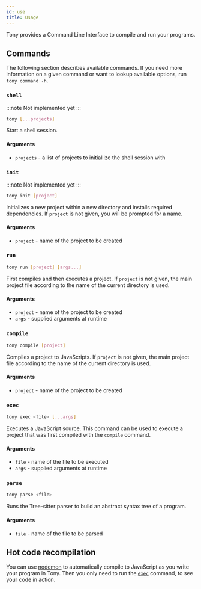 ```yaml
---
id: use
title: Usage
---
```


Tony provides a Command Line Interface to compile and run your programs.

## Commands

The following section describes available commands. If you need more information on a given command or want to lookup available options, run `tony command -h`.

### `shell`

:::note Not implemented yet
:::

```sh
tony [...projects]
```

Start a shell session.

#### Arguments

* `projects` - a list of projects to initiallize the shell session with

### `init`

:::note Not implemented yet
:::

```sh
tony init [project]
```

Initializes a new project within a new directory and installs required dependencies. If `project` is not given, you will be prompted for a name.

#### Arguments

* `project` - name of the project to be created

### `run`

```sh
tony run [project] [args...]
```

First compiles and then executes a project. If `project` is not given, the main project file according to the name of the current directory is used.

#### Arguments

* `project` - name of the project to be created
* `args` - supplied arguments at runtime

### `compile`

```sh
tony compile [project]
```

Compiles a project to JavaScripts. If `project` is not given, the main project file according to the name of the current directory is used.

#### Arguments

* `project` - name of the project to be created

### `exec`

```sh
tony exec <file> [...args]
```

Executes a JavaScript source. This command can be used to execute a project that was first compiled with the `compile` command.

#### Arguments

* `file` - name of the file to be executed
* `args` - supplied arguments at runtime

### `parse`

```sh
tony parse <file>
```

Runs the Tree-sitter parser to build an abstract syntax tree of a program.

#### Arguments

* `file` - name of the file to be parsed

## Hot code recompilation

You can use [nodemon](https://github.com/remy/nodemon) to automatically compile to JavaScript as you write your program in Tony. Then you only need to run the [`exec`](#exec) command, to see your code in action.
